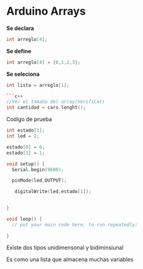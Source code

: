 # Arduino Arrays

**Se declara**

```c++
int arreglo[4];
```

**Se define**
```c++
int arreglo[4] = {0,1,2,3};
```

**Se seleciona**
```c++
int lista = arreglo[1];

```c++
//Ver el tamaño del array(Verificar)
int cantidad = cars.lenght();
```

Codigo de prueba
```c++
int estado[1];
int led = 2;

estado[0] = 0;
estado[1] = 1;

void setup() {
  Serial.begin(9600);

  pinMode(led,OUTPUT);

   digitalWrite(led,estado[1]);


}

void loop() {
  // put your main code here, to run repeatedly:

}

```


Existe dos tipos unidimensonal y bidiminsiunal 

Es como una lista que almacena muchas variables
